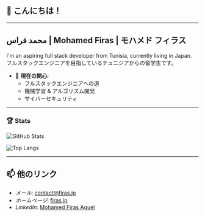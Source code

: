 <!--
## Hi there 👋


**FirasAguel/FirasAguel** is a ✨ _special_ ✨ repository because its `README.md` (this file) appears on your GitHub profile.

Here are some ideas to get you started:

- 🔭 I’m currently working on ...
- 🌱 I’m currently learning ...
- 👯 I’m looking to collaborate on ...
- 🤔 I’m looking for help with ...
- 💬 Ask me about ...
- 📫 How to reach me: ...
- 😄 Pronouns: ...
- ⚡ Fun fact: ...
-->



## 👋 こんにちは！
---
## محمد فراس | Mohamed Firas | モハメド フィラス


I'm an aspiring full stack developer from Tunisia, currently living in Japan.
フルスタックエンジニアを目指しているチュニジアからの留学生です。

- 🌱 **現在の関心**:
  - フルスタックエンジニアへの道
  - 機械学習 & アルゴリズム開発
  - サイバーセキュリティ

---

### 🏆 Stats
![GitHub Stats](https://github-readme-stats.vercel.app/api?username=firasaguel&show_icons=true&theme=tokyonight)

![Top Langs](https://github-readme-stats.vercel.app/api/top-langs/?username=firasaguel&layout=compact&theme=tokyonight)

---


## 📫 他のリンク
- *メール*: contact@firas.jp
- *ホームページ*: [firas.jp](https://firas.jp/about)
- *LinkedIn*: [Mohamed Firas Aguel](https://linkedin.com/in/firasaguel)
